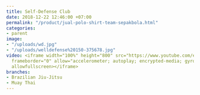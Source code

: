```yaml
---
title: Self-Defense Club
date: 2018-12-22 12:46:00 +07:00
permalink: "/product/jual-polo-shirt-team-sepakbola.html"
categories:
- parent
image:
- "/uploads/wd.jpg"
- "/uploads/welldefense%20150-375678.jpg"
video: <iframe width="100%" height="800" src="https://www.youtube.com/embed/MqvdZ7Fo_8Y"
  frameborder="0" allow="accelerometer; autoplay; encrypted-media; gyroscope; picture-in-picture"
  allowfullscreen></iframe>
branches:
- Brazilian Jiu-Jitsu
- Muay Thai
---
```



